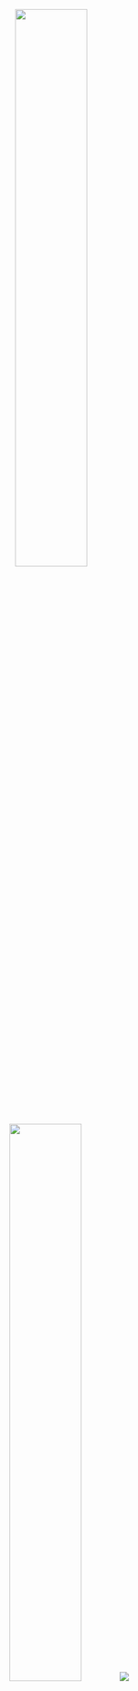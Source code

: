 <p align="center">
  <img height="50%" width="auto" src ="https://github-readme-stats.vercel.app/api?username=aaronbarra040998a&show_icons=true&count_private=true&theme=darcula&hide_border=true&hide=issues,contribs&bg_color=00000000">
  <img height="50%" width="auto" src ="https://github-readme-stats.vercel.app/api/top-langs/?username=aaronbarra040998&layout=compact&hide_border=true&theme=darcula&bg_color=00000000&langs_count=6&hide=jupyter%20notebook,tex,css,php&exclude_repo=Pacman-AI">
<img src="https://github-readme-streak-stats.herokuapp.com?user=aaronbarra040998&theme=darcula&hide_border=true&background=FFFFFF00">

  <br>
  <br>

</p>

### Hi there 👋

